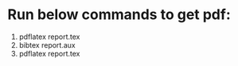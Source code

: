 # Run below commands to get pdf:

1) pdflatex report.tex
2) bibtex report.aux
3) pdflatex report.tex 
